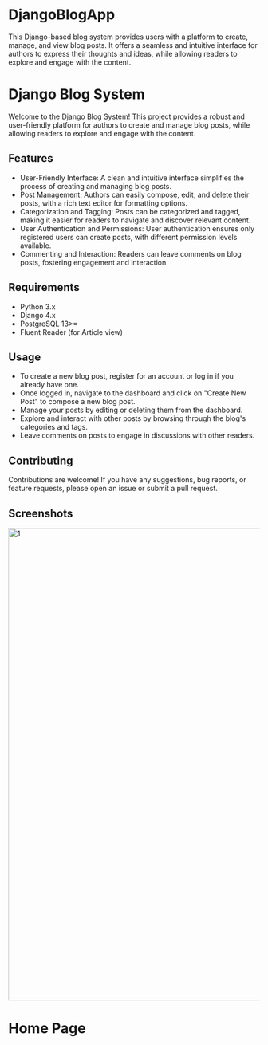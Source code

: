 # DjangoBlogApp
This Django-based blog system provides users with a platform to create, manage, and view blog posts. It offers a seamless and intuitive interface for authors to express their thoughts and ideas, while allowing readers to explore and engage with the content.

# Django Blog System

Welcome to the Django Blog System! This project provides a robust and user-friendly platform for authors to create and manage blog posts, while allowing readers to explore and engage with the content.

## Features

- User-Friendly Interface: A clean and intuitive interface simplifies the process of creating and managing blog posts.
- Post Management: Authors can easily compose, edit, and delete their posts, with a rich text editor for formatting options.
- Categorization and Tagging: Posts can be categorized and tagged, making it easier for readers to navigate and discover relevant content.
- User Authentication and Permissions: User authentication ensures only registered users can create posts, with different permission levels available.
- Commenting and Interaction: Readers can leave comments on blog posts, fostering engagement and interaction.

## Requirements

- Python 3.x
- Django 4.x
- PostgreSQL 13>=
- Fluent Reader (for Article view)

## Usage
- To create a new blog post, register for an account or log in if you already have one.
- Once logged in, navigate to the dashboard and click on "Create New Post" to compose a new blog post.
- Manage your posts by editing or deleting them from the dashboard.
- Explore and interact with other posts by browsing through the blog's categories and tags.
- Leave comments on posts to engage in discussions with other readers.

## Contributing
Contributions are welcome! If you have any suggestions, bug reports, or feature requests, please open an issue or submit a pull request.

## Screenshots



<img width="948" alt="1" src="https://github.com/LaxmansAryan/DjangoBlogApp/assets/102072945/ebd97cd2-11fc-454b-8971-116ec84b08d7">
<h1>Home Page</h1>







